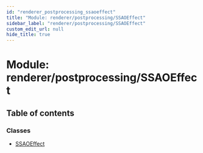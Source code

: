 ```yaml
---
id: "renderer_postprocessing_ssaoeffect"
title: "Module: renderer/postprocessing/SSAOEffect"
sidebar_label: "renderer/postprocessing/SSAOEffect"
custom_edit_url: null
hide_title: true
---
```


# Module: renderer/postprocessing/SSAOEffect

## Table of contents

### Classes

- [SSAOEffect](../classes/renderer_postprocessing_ssaoeffect.ssaoeffect.md)
